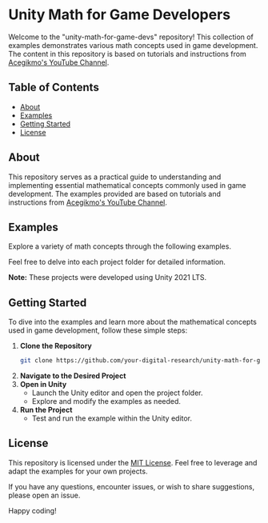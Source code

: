 # Unity Math for Game Developers

Welcome to the "unity-math-for-game-devs" repository! This collection of examples demonstrates various math concepts used in game development. The content in this repository is based on tutorials and instructions from [Acegikmo's YouTube Channel](https://www.youtube.com/@Acegikmo/videos).

## Table of Contents

- [About](#about)
- [Examples](#examples)
- [Getting Started](#getting-started)
- [License](#license)

## <a name="about"></a> About

This repository serves as a practical guide to understanding and implementing essential mathematical concepts commonly used in game development. The examples provided are based on tutorials and instructions from [Acegikmo's YouTube Channel](https://www.youtube.com/@Acegikmo/videos).

## <a name="examples"></a> Examples

Explore a variety of math concepts through the following examples.

Feel free to delve into each project folder for detailed information.

**Note:** These projects were developed using Unity 2021 LTS.

## <a name="getting-started"></a> Getting Started

To dive into the examples and learn more about the mathematical concepts used in game development, follow these simple steps:

1. **Clone the Repository**
   ```bash
   git clone https://github.com/your-digital-research/unity-math-for-game-devs.git
2. **Navigate to the Desired Project**
3. **Open in Unity**
   - Launch the Unity editor and open the project folder.
   - Explore and modify the examples as needed.
4. **Run the Project**
   - Test and run the example within the Unity editor.

## <a name="license"></a> License

This repository is licensed under the [MIT License](https://opensource.org/license/mit/). Feel free to leverage and adapt the examples for your own projects.

If you have any questions, encounter issues, or wish to share suggestions, please open an issue.

Happy coding!
